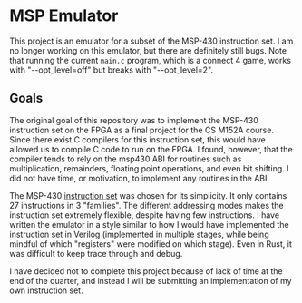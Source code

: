# MSP Emulator

This project is an emulator for a subset of the  MSP-430 instruction set.
I am no longer working on this emulator, but there are definitely still bugs.
Note that running the current `main.c` program, which is a connect 4 game, works with "--opt_level=off" but breaks with "--opt_level=2".

## Goals

The original goal of this repository was to implement the MSP-430 instruction set on the FPGA as a
final project for the CS M152A course. Since there exist C compilers for this instruction set,
this would have allowed us to compile C code to run on the FPGA. I found, however, that the compiler
tends to rely on the msp430 ABI for routines such as multiplication, remainders, floating point
operations, and even bit shifting. I did not have time, or motivation, to implement any routines in the ABI.

The MSP-430 [instruction set](https://en.wikipedia.org/wiki/TI_MSP430) was chosen for its simplicity.
It only contains 27 instructions in 3 "families". The different addressing modes makes the instruction
set extremely flexible, despite having few instructions. I have written the emulator in a style similar
to how I would have implemented the instruction set in Verilog (implemented in multiple stages,
while being mindful of which "registers" were modified on which stage). Even in Rust, it was difficult to
keep trace through and debug.

I have decided not to complete this project because of lack of time at the end of the quarter,
and instead I will be submitting an implementation of my own instruction set.
